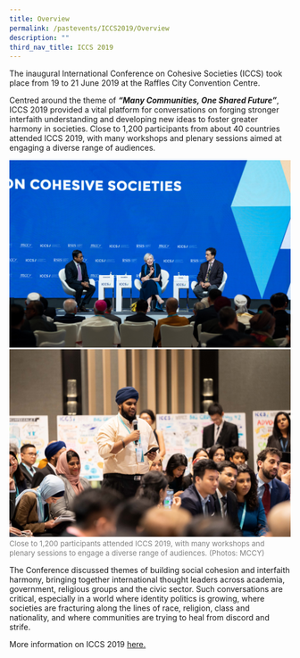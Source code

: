 ```yaml
---
title: Overview
permalink: /pastevents/ICCS2019/Overview
description: ""
third_nav_title: ICCS 2019
---
```

The inaugural International Conference on Cohesive Societies (ICCS) took place from 19 to 21 June 2019 at the Raffles City Convention Centre. 

Centred around the theme of ***“Many Communities, One Shared Future”***, ICCS 2019 provided a vital platform for conversations on forging stronger interfaith understanding and developing new ideas to foster greater harmony in societies. Close to 1,200 participants from about 40 countries attended ICCS 2019, with many workshops and plenary sessions aimed at engaging a diverse range of audiences.

![](/images/20june2019iccs-photog1--257.jpg)
![](/images/19June2019ICCSPhotog1-128.jpg)
<font color = "grey"><font size="-1">Close to 1,200 participants attended ICCS 2019, with many workshops and plenary sessions to engage a diverse range of audiences. (Photos: MCCY)</font></font>

The Conference discussed themes of building social cohesion and interfaith harmony, bringing together international thought leaders across academia, government, religious groups and the civic sector. Such conversations are critical, especially in a world where identity politics is growing, where societies are fracturing along the lines of race, religion, class and nationality, and where communities are trying to heal from discord and strife.

More information on ICCS 2019 <a href="https://www.rsis.edu.sg/event/international-conference-on-cohesive-societies/#.YoWxetARXb1" target="_blank">here.</a>